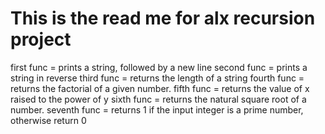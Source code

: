 This is the read me for alx recursion project
=============================================================

first func =  prints a string, followed by a new line
second func = prints a string in reverse
third func = returns the length of a string
fourth func = returns the factorial of a given number.
fifth func =  returns the value of x raised to the power of y
sixth func = returns the natural square root of a number.
seventh func =  returns 1 if the input integer is a prime number, otherwise return 0

